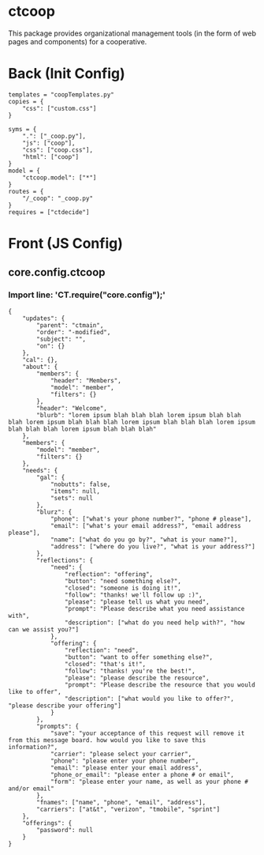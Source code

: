 # ctcoop
This package provides organizational management tools (in the form of web pages and components) for a cooperative.

# Back (Init Config)

    templates = "coopTemplates.py"
    copies = {
    	"css": ["custom.css"]
    }
    
    syms = {
    	".": ["_coop.py"],
    	"js": ["coop"],
    	"css": ["coop.css"],
    	"html": ["coop"]
    }
    model = {
    	"ctcoop.model": ["*"]
    }
    routes = {
    	"/_coop": "_coop.py"
    }
    requires = ["ctdecide"]
    

# Front (JS Config)

## core.config.ctcoop
### Import line: 'CT.require("core.config");'
    {
    	"updates": {
    		"parent": "ctmain",
    		"order": "-modified",
    		"subject": "",
    		"on": {}
    	},
    	"cal": {},
    	"about": {
    		"members": {
    			"header": "Members",
    			"model": "member",
    			"filters": {}
    		},
    		"header": "Welcome",
    		"blurb": "lorem ipsum blah blah blah lorem ipsum blah blah blah lorem ipsum blah blah blah lorem ipsum blah blah blah lorem ipsum blah blah blah lorem ipsum blah blah blah"
    	},
    	"members": {
    		"model": "member",
    		"filters": {}
    	},
    	"needs": {
    		"gal": {
    			"nobutts": false,
    			"items": null,
    			"sets": null
    		},
    		"blurz": {
    			"phone": ["what's your phone number?", "phone # please"],
    			"email": ["what's your email address?", "email address please"],
    			"name": ["what do you go by?", "what is your name?"],
    			"address": ["where do you live?", "what is your address?"]
    		},
    		"reflections": {
    			"need": {
    				"reflection": "offering",
    				"button": "need something else?",
    				"closed": "someone is doing it!",
    				"follow": "thanks! we'll follow up :)",
    				"please": "please tell us what you need",
    				"prompt": "Please describe what you need assistance with",
    				"description": ["what do you need help with?", "how can we assist you?"]
    			},
    			"offering": {
    				"reflection": "need",
    				"button": "want to offer something else?",
    				"closed": "that's it!",
    				"follow": "thanks! you're the best!",
    				"please": "please describe the resource",
    				"prompt": "Please describe the resource that you would like to offer",
    				"description": ["what would you like to offer?", "please describe your offering"]
    			}
    		},
    		"prompts": {
    			"save": "your acceptance of this request will remove it from this message board. how would you like to save this information?",
    			"carrier": "please select your carrier",
    			"phone": "please enter your phone number",
    			"email": "please enter your email address",
    			"phone_or_email": "please enter a phone # or email",
    			"form": "please enter your name, as well as your phone # and/or email"
    		},
    		"fnames": ["name", "phone", "email", "address"],
    		"carriers": ["at&t", "verizon", "tmobile", "sprint"]
    	},
    	"offerings": {
    		"password": null
    	}
    }